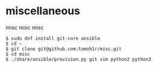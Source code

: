 miscellaneous
=============

misc misc misc


```
$ sudo dnf install git-core ansible
$ cd ~
$ git clone git@github.com:tomoh1r/misc.git
$ cd misc
$ ./share/ansible/provision.py git vim python2 python3
```
